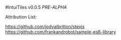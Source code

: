 #IntuiTiles v0.0.5 *PRE-ALPHA*

Attribution List:

https://github.com/jodyalbritton/stexjs
https://github.com/frankandrobot/sample-es6-library